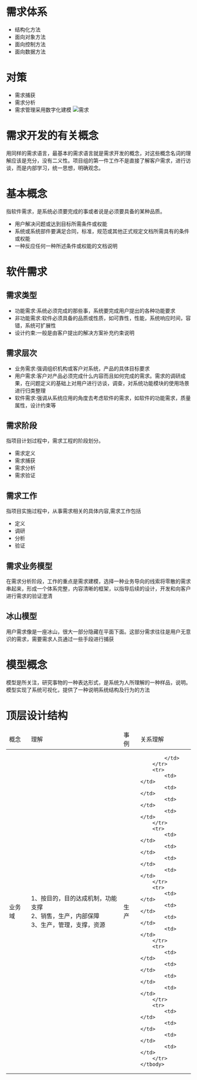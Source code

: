 # 需求体系
+ 结构化方法
+ 面向对象方法
+ 面向控制方法
+ 面向数据方法

# 对策
+ 需求捕获
+ 需求分析
+ 需求管理采用数字化建模
![需求](../iamges/xuqiu01.jpg)

# 需求开发的有关概念
用同样的需求语言，最基本的需求语言就是需求开发的概念，对这些概念名词的理解应该是充分，没有二义性。项目组的第一件工作不是直接了解客户需求，进行访谈，而是内部学习，统一思想，明确观念。

# 基本概念
指软件需求，是系统必须要完成的事或者说是必须要具备的某种品质。
+ 用户解决问题或达到目标所需条件或权能
+ 系统或系统部件要满足合同，标准，规范或其他正式规定文档所需具有的条件或权能
+ 一种反应任何一种所述条件或权能的文档说明

# 软件需求

## 需求类型
+ 功能需求:系统必须完成的那些事，系统要完成用户提出的各种功能要求
+ 非功能需求:软件必须具备的品质或性质，如可靠性，性能，系统响应时间，容错，系统可扩展性
+ 设计约束:一般是由客户提出的解决方案补充约束说明

## 需求层次
+ 业务需求:强调组织机构或客户对系统，产品的具体目标要求
+ 用户需求:客户对产品必须完成什么内容而且如何完成的需求。需求的调研成果，在问题定义的基础上对用户进行访谈，调查，对系统功能模块的使用场景进行归类整理
+ 软件需求:强调从系统应用的角度去考虑软件的需求，如软件的功能需求，质量属性，设计约束等

## 需求阶段
指项目计划过程中，需求工程的阶段划分。
+ 需求定义
+ 需求捕获
+ 需求分析
+ 需求验证

## 需求工作
指项目实施过程中，从事需求相关的具体内容,需求工作包括
+ 定义
+ 调研
+ 分析
+ 验证

## 需求业务模型
在需求分析阶段，工作的重点是需求建模，选择一种业务导向的线索将零散的需求串起来，形成一个体系完整，内容清晰的框架，以指导后续的设计，开发和向客户进行需求的验证澄清

## 冰山模型
用户需求像是一座冰山，很大一部分隐藏在平面下面。这部分需求往往是用户无意识的需求，需要需求人员通过一些手段进行捕获

# 模型概念
模型是所关注，研究事物的一种表达形式，是系统为人所理解的一种样品，说明。模型实现了系统可视化，提供了一种说明系统结构及行为的方法

# 顶层设计结构
<table>
    <thead>
        <tr>
            <td>概念</td>
            <td>理解</td>
            <td>事例</td>
            <td>关系理解</td>
        </tr>
    </thead>
    <tbody>
        <tr>
            <td>业务域</td>
            <td>
                1、按目的，目的达成机制，功能支撑<br/>
                2、销售，生产，内部保障<br/>
                3、生产，管理，支撑，资源
            </td>
            <td>生产</td>
            <td rowspan="6">
                
            </td>
        </tr>
        <tr>
            <td></td>
            <td></td>
            <td></td>
            <td></td>
        </tr>
        <tr>
            <td></td>
            <td></td>
            <td></td>
            <td></td>
        </tr>
        <tr>
            <td></td>
            <td></td>
            <td></td>
            <td></td>
        </tr>
        <tr>
            <td></td>
            <td></td>
            <td></td>
            <td></td>
        </tr>
        <tr>
            <td></td>
            <td></td>
            <td></td>
            <td></td>
        </tr>
    </tbody>
</table>











